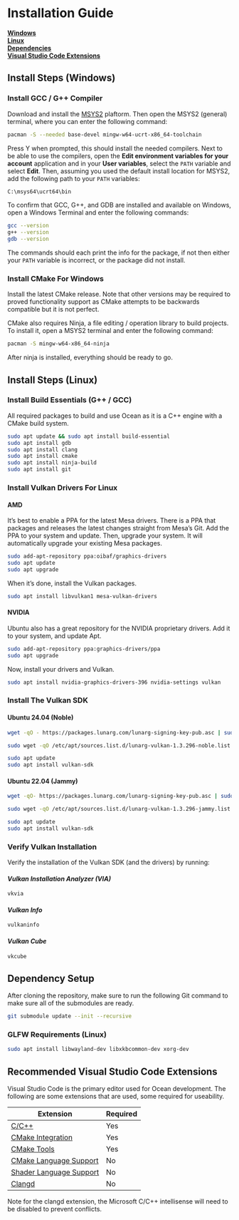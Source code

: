 # Installation Guide

**[Windows](#install-steps-windows)**  
**[Linux](#install-steps-linux)**  
**[Dependencies](#dependency-setup)**  
**[Visual Studio Code Extensions](#recommended-visual-studio-code-extensions)**  

## Install Steps (Windows)

### Install GCC / G++ Compiler

Download and install the [MSYS2](https://www.msys2.org/) plaftorm. Then open the MSYS2 (general) terminal, where you can enter the following command:

```bash
pacman -S --needed base-devel mingw-w64-ucrt-x86_64-toolchain
```

Press Y when prompted, this should install the needed compilers. Next to be able to use the compilers, open the **Edit environment variables for your account** application and in your **User variables**, select the `PATH` variable and select **Edit**. Then, assuming you used the default install location for MSYS2, add the following path to your `PATH` variables:

```bash
C:\msys64\ucrt64\bin
```

To confirm that GCC, G++, and GDB are installed and available on Windows, open a Windows Terminal and enter the following commands:

```bash
gcc --version
g++ --version
gdb --version
```

The commands should each print the info for the package, if not then either your `PATH` variable is incorrect, or the package did not install.

### Install CMake For Windows

Install the latest CMake release. Note that other versions may be required to proved functionality support as CMake attempts to be backwards compatible but it is not perfect.

CMake also requires Ninja, a file editing / operation library to build projects. To install it, open a MSYS2 terminal and enter the following command:

```bash
pacman -S mingw-w64-x86_64-ninja
```

After ninja is installed, everything should be ready to go.

## Install Steps (Linux)

### Install Build Essentials (G++ / GCC)

All required packages to build and use Ocean as it is a C++ engine with a CMake build system.

```bash
sudo apt update && sudo apt install build-essential
sudo apt install gdb
sudo apt install clang
sudo apt install cmake
sudo apt install ninja-build
sudo apt install git
```

### Install Vulkan Drivers For Linux

#### AMD

It’s best to enable a PPA for the latest Mesa drivers. There is a PPA that packages and releases the latest changes straight from Mesa’s Git. Add the PPA to your system and update. Then, upgrade your system. It will automatically upgrade your existing Mesa packages.

```bash
sudo add-apt-repository ppa:oibaf/graphics-drivers
sudo apt update
sudo apt upgrade
```

When it’s done, install the Vulkan packages.

```bash
sudo apt install libvulkan1 mesa-vulkan-drivers
```

#### NVIDIA

Ubuntu also has a great repository for the NVIDIA proprietary drivers. Add it to your system, and update Apt.

```bash
sudo add-apt-repository ppa:graphics-drivers/ppa
sudo apt upgrade
```

Now, install your drivers and Vulkan.

```bash
sudo apt install nvidia-graphics-drivers-396 nvidia-settings vulkan
```

### Install The Vulkan SDK

#### Ubuntu 24.04 (Noble)

```bash
wget -qO - https://packages.lunarg.com/lunarg-signing-key-pub.asc | sudo apt-key add -

sudo wget -qO /etc/apt/sources.list.d/lunarg-vulkan-1.3.296-noble.list https://packages.lunarg.com/vulkan/1.3.296/lunarg-vulkan-1.3.296-noble.list

sudo apt update
sudo apt install vulkan-sdk
```

#### Ubuntu 22.04 (Jammy)

```bash
wget -qO- https://packages.lunarg.com/lunarg-signing-key-pub.asc | sudo tee /etc/apt/trusted.gpg.d/lunarg.asc

sudo wget -qO /etc/apt/sources.list.d/lunarg-vulkan-1.3.296-jammy.list https://packages.lunarg.com/vulkan/1.3.296/lunarg-vulkan-1.3.296-jammy.list

sudo apt update
sudo apt install vulkan-sdk
```

### Verify Vulkan Installation

Verify the installation of the Vulkan SDK (and the drivers) by running:

#### _Vulkan Installation Analyzer (VIA)_

```bash
vkvia
```

#### _Vulkan Info_

```bash
vulkaninfo
```

#### _Vulkan Cube_

```bash
vkcube
```

## Dependency Setup

After cloning the repository, make sure to run the following Git command to make sure all of the submodules are ready.

```bash
git submodule update --init --recursive
```

### GLFW Requirements (Linux)

```bash
sudo apt install libwayland-dev libxkbcommon-dev xorg-dev
```

## Recommended Visual Studio Code Extensions

Visual Studio Code is the primary editor used for Ocean development. The following are some extensions that are used, some required for useability.

| Extension                                                                                                          | Required |
| ------------------------------------------------------------------------------------------------------------------ | -------- |
| [C/C++](https://marketplace.visualstudio.com/items?itemName=ms-vscode.cpptools)                                    | Yes      |
| [CMake Integration](https://marketplace.visualstudio.com/items?itemName=go2sh.cmake-integration-vscode)            | Yes      |
| [CMake Tools](https://marketplace.visualstudio.com/items?itemName=ms-vscode.cmake-tools)                           | Yes      |
| [CMake Language Support](https://marketplace.visualstudio.com/items?itemName=josetr.cmake-language-support-vscode) | No       |
| [Shader Language Support](https://marketplace.visualstudio.com/items?itemName=slevesque.shader)                    | No       |
| [Clangd](https://marketplace.visualstudio.com/items?itemName=llvm-vs-code-extensions.vscode-clangd)                | No       |

Note for the clangd extension, the Microsoft C/C++ intellisense will need to be disabled to prevent conflicts.
